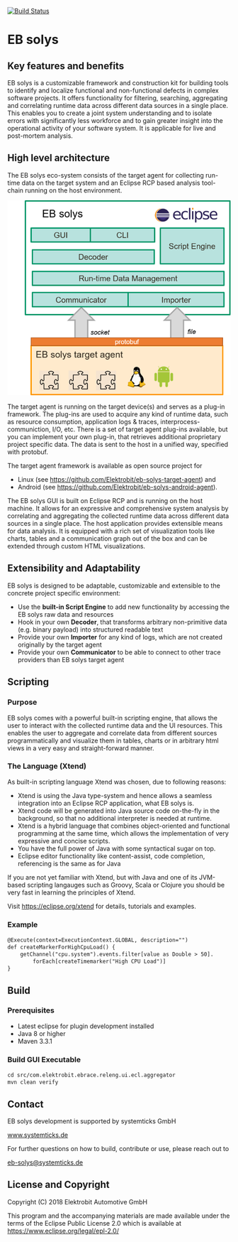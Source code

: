 [![Build Status](https://travis-ci.org/Elektrobit/eb-solys.svg?branch=master)](https://travis-ci.org/Elektrobit/eb-solys)

# EB solys

## Key features and benefits

EB solys is a customizable framework and construction kit for building tools to identify and localize functional and non-functional defects in complex software projects.
It offers functionality for filtering, searching, aggregating  and correlating runtime data across different data sources in a single place.
This enables you to create a joint system understanding and to isolate errors with significantly less workforce and to gain greater insight into the operational activity of your software system. It is applicable for live and post-mortem analysis.

## High level architecture

The EB solys eco-system consists of the target agent for collecting run-time data on the target system and an Eclipse RCP based analysis tool-chain running on the host environment.

![alt text](./resources/eco_system.png "EB solys eco-system")

The target agent is running on the target device(s) and serves as a plug-in framework. The plug-ins are used to acquire any kind of runtime data, such as resource consumption, application logs & traces, interprocess-communiction, I/O, etc.
There is a set of  target agent plug-ins available, but you can implement your own plug-in, that retrieves additional proprietary project specific data. The data is sent to the host in a unified way, specified with protobuf.  

The target agent framework is available as open source project for
* Linux (see https://github.com/Elektrobit/eb-solys-target-agent) and
* Android (see https://github.com/Elektrobit/eb-solys-android-agent).

The EB solys GUI is built on Eclipse RCP and is running on the host machine. It allows for an expressive and comprehensive system analysis by correlating and aggregating the collected runtime data across different data sources in a single place.
The host application provides extensible means for data analysis.
It is equipped with a rich set of visualization tools like charts, tables and a communication graph out of the box and can be extended through custom HTML visualizations.

## Extensibility and Adaptability

EB solys is designed to be adaptable, customizable and extensible to the concrete project specific environment:

* Use the **built-in Script Engine** to add new functionality by accessing the EB solys raw data and resources
* Hook in your own **Decoder**, that transforms arbitrary non-primitive data (e.g. binary payload) into structured readable text
* Provide your own **Importer** for any kind of logs, which are not created originally by the target agent
* Provide your own **Communicator** to be able to connect to other trace providers than EB solys target agent

## Scripting

### Purpose

EB solys comes with a powerful built-in scripting engine, that allows the user to interact with the collected runtime data and the UI resources. This enables the user to aggregate and correlate data from different sources programmatically and visualize them in tables, charts or in arbitrary html views in a very easy and straight-forward manner.

### The Language (Xtend)

As built-in scripting language Xtend was chosen, due to following reasons:

* Xtend is using the Java type-system and hence allows a seamless integration into an Eclipse RCP application, what EB solys is.
* Xtend code will be generated into Java source code on-the-fly in the background, so that no additional interpreter is needed at runtime.
* Xtend is a hybrid language that combines object-oriented and functional programming at the same time, which allows the implementation of very expressive and concise scripts.
* You have the full power of Java with some syntactical sugar on top.
* Eclipse editor functionality like content-assist, code completion, referencing is the same as for Java

If you are not yet familiar with Xtend, but with Java and one of its JVM-based scripting langauges such as Groovy, Scala or Clojure you should be very fast in learning the principles of Xtend.

Visit https://eclipse.org/xtend for details, tutorials and examples.

### Example

```xtend
@Execute(context=ExecutionContext.GLOBAL, description="")
def createMarkerForHighCpuLoad() {
    getChannel("cpu.system").events.filter[value as Double > 50].
        forEach[createTimemarker("High CPU Load")]
}
```

## Build

### Prerequisites

* Latest eclipse for plugin development installed
* Java 8 or higher
* Maven 3.3.1

### Build GUI Executable

```
cd src/com.elektrobit.ebrace.releng.ui.ecl.aggregator
mvn clean verify
```

## Contact

EB solys development is supported by systemticks GmbH

www.systemticks.de

For further questions on how to build, contribute or use, please reach out to

eb-solys@systemticks.de

## License and Copyright

Copyright (C) 2018 Elektrobit Automotive GmbH

This program and the accompanying materials are made
available under the terms of the Eclipse Public License 2.0
which is available at https://www.eclipse.org/legal/epl-2.0/
